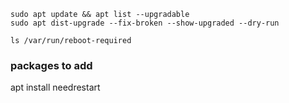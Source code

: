 ```
sudo apt update && apt list --upgradable
sudo apt dist-upgrade --fix-broken --show-upgraded --dry-run

ls /var/run/reboot-required
```

### packages to add
apt install needrestart
